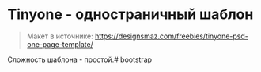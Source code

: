# Tinyone - одностраничный шаблон

> Макет в источнике:
> https://designsmaz.com/freebies/tinyone-psd-one-page-template/

Сложность шаблона - простой.#   b o o t s t r a p  
 